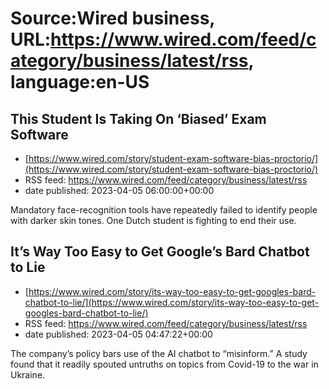 # Source:Wired business, URL:https://www.wired.com/feed/category/business/latest/rss, language:en-US

## This Student Is Taking On ‘Biased’ Exam Software
 - [https://www.wired.com/story/student-exam-software-bias-proctorio/](https://www.wired.com/story/student-exam-software-bias-proctorio/)
 - RSS feed: https://www.wired.com/feed/category/business/latest/rss
 - date published: 2023-04-05 06:00:00+00:00

Mandatory face-recognition tools have repeatedly failed to identify people with darker skin tones. One Dutch student is fighting to end their use.

## It’s Way Too Easy to Get Google’s Bard Chatbot to Lie
 - [https://www.wired.com/story/its-way-too-easy-to-get-googles-bard-chatbot-to-lie/](https://www.wired.com/story/its-way-too-easy-to-get-googles-bard-chatbot-to-lie/)
 - RSS feed: https://www.wired.com/feed/category/business/latest/rss
 - date published: 2023-04-05 04:47:22+00:00

The company’s policy bars use of the AI chatbot to “misinform.” A study found that it readily spouted untruths on topics from Covid-19 to the war in Ukraine.


